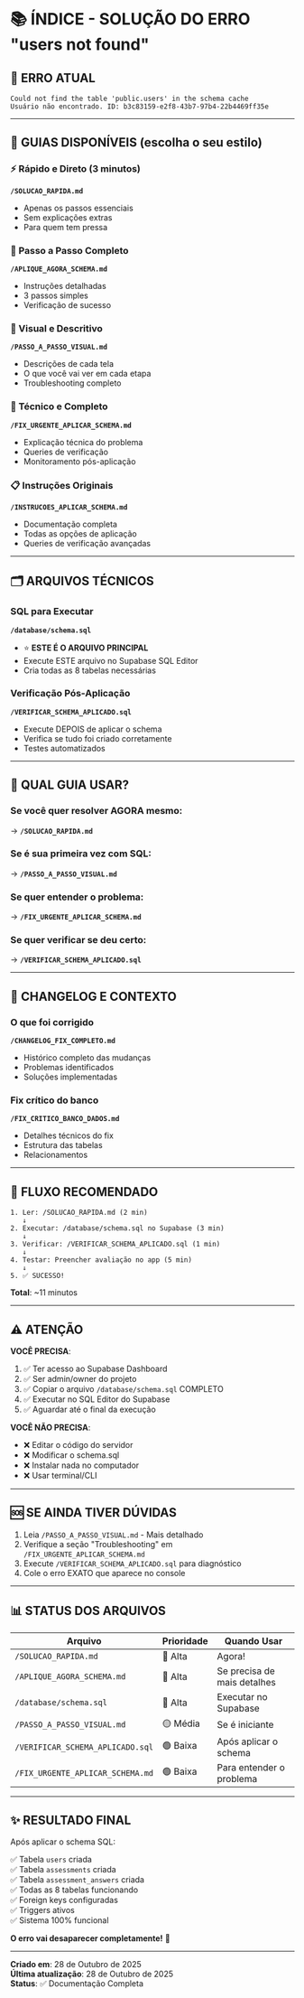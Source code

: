 # 📚 ÍNDICE - SOLUÇÃO DO ERRO "users not found"

## 🚨 ERRO ATUAL
```
Could not find the table 'public.users' in the schema cache
Usuário não encontrado. ID: b3c83159-e2f8-43b7-97b4-22b4469ff35e
```

---

## 📖 GUIAS DISPONÍVEIS (escolha o seu estilo)

### ⚡ Rápido e Direto (3 minutos)
**`/SOLUCAO_RAPIDA.md`**
- Apenas os passos essenciais
- Sem explicações extras
- Para quem tem pressa

### 🎯 Passo a Passo Completo
**`/APLIQUE_AGORA_SCHEMA.md`**
- Instruções detalhadas
- 3 passos simples
- Verificação de sucesso

### 📸 Visual e Descritivo
**`/PASSO_A_PASSO_VISUAL.md`**
- Descrições de cada tela
- O que você vai ver em cada etapa
- Troubleshooting completo

### 🔧 Técnico e Completo
**`/FIX_URGENTE_APLICAR_SCHEMA.md`**
- Explicação técnica do problema
- Queries de verificação
- Monitoramento pós-aplicação

### 📋 Instruções Originais
**`/INSTRUCOES_APLICAR_SCHEMA.md`**
- Documentação completa
- Todas as opções de aplicação
- Queries de verificação avançadas

---

## 🗂️ ARQUIVOS TÉCNICOS

### SQL para Executar
**`/database/schema.sql`**
- ⭐ **ESTE É O ARQUIVO PRINCIPAL**
- Execute ESTE arquivo no Supabase SQL Editor
- Cria todas as 8 tabelas necessárias

### Verificação Pós-Aplicação
**`/VERIFICAR_SCHEMA_APLICADO.sql`**
- Execute DEPOIS de aplicar o schema
- Verifica se tudo foi criado corretamente
- Testes automatizados

---

## 🎯 QUAL GUIA USAR?

### Se você quer resolver AGORA mesmo:
→ **`/SOLUCAO_RAPIDA.md`**

### Se é sua primeira vez com SQL:
→ **`/PASSO_A_PASSO_VISUAL.md`**

### Se quer entender o problema:
→ **`/FIX_URGENTE_APLICAR_SCHEMA.md`**

### Se quer verificar se deu certo:
→ **`/VERIFICAR_SCHEMA_APLICADO.sql`**

---

## 📝 CHANGELOG E CONTEXTO

### O que foi corrigido
**`/CHANGELOG_FIX_COMPLETO.md`**
- Histórico completo das mudanças
- Problemas identificados
- Soluções implementadas

### Fix crítico do banco
**`/FIX_CRITICO_BANCO_DADOS.md`**
- Detalhes técnicos do fix
- Estrutura das tabelas
- Relacionamentos

---

## 🔄 FLUXO RECOMENDADO

```
1. Ler: /SOLUCAO_RAPIDA.md (2 min)
   ↓
2. Executar: /database/schema.sql no Supabase (3 min)
   ↓
3. Verificar: /VERIFICAR_SCHEMA_APLICADO.sql (1 min)
   ↓
4. Testar: Preencher avaliação no app (5 min)
   ↓
5. ✅ SUCESSO!
```

**Total**: ~11 minutos

---

## ⚠️ ATENÇÃO

**VOCÊ PRECISA**:
1. ✅ Ter acesso ao Supabase Dashboard
2. ✅ Ser admin/owner do projeto
3. ✅ Copiar o arquivo `/database/schema.sql` COMPLETO
4. ✅ Executar no SQL Editor do Supabase
5. ✅ Aguardar até o final da execução

**VOCÊ NÃO PRECISA**:
- ❌ Editar o código do servidor
- ❌ Modificar o schema.sql
- ❌ Instalar nada no computador
- ❌ Usar terminal/CLI

---

## 🆘 SE AINDA TIVER DÚVIDAS

1. Leia `/PASSO_A_PASSO_VISUAL.md` - Mais detalhado
2. Verifique a seção "Troubleshooting" em `/FIX_URGENTE_APLICAR_SCHEMA.md`
3. Execute `/VERIFICAR_SCHEMA_APLICADO.sql` para diagnóstico
4. Cole o erro EXATO que aparece no console

---

## 📊 STATUS DOS ARQUIVOS

| Arquivo | Prioridade | Quando Usar |
|---------|-----------|-------------|
| `/SOLUCAO_RAPIDA.md` | 🔴 Alta | Agora! |
| `/APLIQUE_AGORA_SCHEMA.md` | 🔴 Alta | Se precisa de mais detalhes |
| `/database/schema.sql` | 🔴 Alta | Executar no Supabase |
| `/PASSO_A_PASSO_VISUAL.md` | 🟡 Média | Se é iniciante |
| `/VERIFICAR_SCHEMA_APLICADO.sql` | 🟢 Baixa | Após aplicar o schema |
| `/FIX_URGENTE_APLICAR_SCHEMA.md` | 🟢 Baixa | Para entender o problema |

---

## ✨ RESULTADO FINAL

Após aplicar o schema SQL:

✅ Tabela `users` criada  
✅ Tabela `assessments` criada  
✅ Tabela `assessment_answers` criada  
✅ Todas as 8 tabelas funcionando  
✅ Foreign keys configuradas  
✅ Triggers ativos  
✅ Sistema 100% funcional  

**O erro vai desaparecer completamente!** 🎉

---

**Criado em**: 28 de Outubro de 2025  
**Última atualização**: 28 de Outubro de 2025  
**Status**: ✅ Documentação Completa

